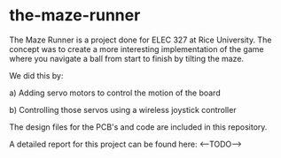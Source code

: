 # the-maze-runner


The Maze Runner is a project done for ELEC 327 at Rice University. The concept was to create a more interesting implementation of the game where you navigate a ball from start to finish by tilting the maze.

We did this by:

a) Adding servo motors to control the motion of the board

b) Controlling those servos using a wireless joystick controller


The design files for the PCB's and code are included in this repository.


A detailed report for this project can be found here: <--TODO-->
